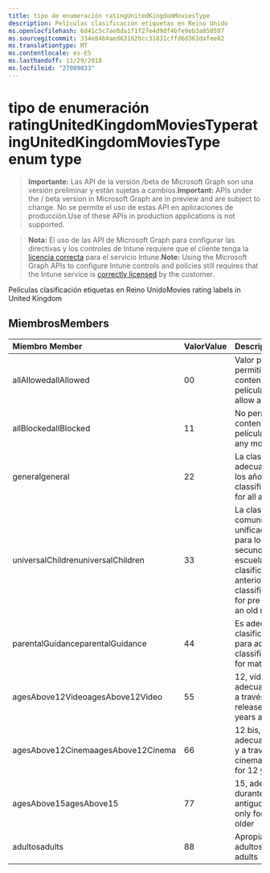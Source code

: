 ```yaml
---
title: tipo de enumeración ratingUnitedKingdomMoviesType
description: Películas clasificación etiquetas en Reino Unido
ms.openlocfilehash: 6d41c5c7ae8da1f1f27e4d9df4bfe9eb3a850597
ms.sourcegitcommit: 334e84b4aed63162bcc31831cffd6d363dafee02
ms.translationtype: MT
ms.contentlocale: es-ES
ms.lasthandoff: 11/29/2018
ms.locfileid: "27089833"
---
```

# <a name="ratingunitedkingdommoviestype-enum-type"></a><span data-ttu-id="d6775-103">tipo de enumeración ratingUnitedKingdomMoviesType</span><span class="sxs-lookup"><span data-stu-id="d6775-103">ratingUnitedKingdomMoviesType enum type</span></span>

> <span data-ttu-id="d6775-104">**Importante:** Las API de la versión /beta de Microsoft Graph son una versión preliminar y están sujetas a cambios.</span><span class="sxs-lookup"><span data-stu-id="d6775-104">**Important:** APIs under the / beta version in Microsoft Graph are in preview and are subject to change.</span></span> <span data-ttu-id="d6775-105">No se permite el uso de estas API en aplicaciones de producción.</span><span class="sxs-lookup"><span data-stu-id="d6775-105">Use of these APIs in production applications is not supported.</span></span>

> <span data-ttu-id="d6775-106">**Nota:** El uso de las API de Microsoft Graph para configurar las directivas y los controles de Intune requiere que el cliente tenga la [licencia correcta](https://go.microsoft.com/fwlink/?linkid=839381) para el servicio Intune.</span><span class="sxs-lookup"><span data-stu-id="d6775-106">**Note:** Using the Microsoft Graph APIs to configure Intune controls and policies still requires that the Intune service is [correctly licensed](https://go.microsoft.com/fwlink/?linkid=839381) by the customer.</span></span>

<span data-ttu-id="d6775-107">Películas clasificación etiquetas en Reino Unido</span><span class="sxs-lookup"><span data-stu-id="d6775-107">Movies rating labels in United Kingdom</span></span>
## <a name="members"></a><span data-ttu-id="d6775-108">Miembros</span><span class="sxs-lookup"><span data-stu-id="d6775-108">Members</span></span>
|<span data-ttu-id="d6775-109">Miembro	</span><span class="sxs-lookup"><span data-stu-id="d6775-109">Member</span></span>|<span data-ttu-id="d6775-110">Valor</span><span class="sxs-lookup"><span data-stu-id="d6775-110">Value</span></span>|<span data-ttu-id="d6775-111">Descripción</span><span class="sxs-lookup"><span data-stu-id="d6775-111">Description</span></span>|
|:---|:---|:---|
|<span data-ttu-id="d6775-112">allAllowed</span><span class="sxs-lookup"><span data-stu-id="d6775-112">allAllowed</span></span>|<span data-ttu-id="d6775-113">0</span><span class="sxs-lookup"><span data-stu-id="d6775-113">0</span></span>|<span data-ttu-id="d6775-114">Valor predeterminado, permitir que el contenido de todas las películas</span><span class="sxs-lookup"><span data-stu-id="d6775-114">Default value, allow all movies content</span></span>|
|<span data-ttu-id="d6775-115">allBlocked</span><span class="sxs-lookup"><span data-stu-id="d6775-115">allBlocked</span></span>|<span data-ttu-id="d6775-116">1</span><span class="sxs-lookup"><span data-stu-id="d6775-116">1</span></span>|<span data-ttu-id="d6775-117">No permitir cualquier contenido de películas</span><span class="sxs-lookup"><span data-stu-id="d6775-117">Do not allow any movies content</span></span>|
|<span data-ttu-id="d6775-118">general</span><span class="sxs-lookup"><span data-stu-id="d6775-118">general</span></span>|<span data-ttu-id="d6775-119">2</span><span class="sxs-lookup"><span data-stu-id="d6775-119">2</span></span>|<span data-ttu-id="d6775-120">La clasificación U es adecuada para todos los años</span><span class="sxs-lookup"><span data-stu-id="d6775-120">The U classification is suitable for all ages</span></span>|
|<span data-ttu-id="d6775-121">universalChildren</span><span class="sxs-lookup"><span data-stu-id="d6775-121">universalChildren</span></span>|<span data-ttu-id="d6775-122">3</span><span class="sxs-lookup"><span data-stu-id="d6775-122">3</span></span>|<span data-ttu-id="d6775-123">La clasificación de comunicaciones unificadas es adecuada para los elementos secundarios previa a la escuela, una etiqueta de clasificación anterior</span><span class="sxs-lookup"><span data-stu-id="d6775-123">The UC classification is suitable for pre-school children, an old rating label</span></span>|
|<span data-ttu-id="d6775-124">parentalGuidance</span><span class="sxs-lookup"><span data-stu-id="d6775-124">parentalGuidance</span></span>|<span data-ttu-id="d6775-125">4</span><span class="sxs-lookup"><span data-stu-id="d6775-125">4</span></span>|<span data-ttu-id="d6775-126">Es adecuada para la clasificación de páginas para adultos</span><span class="sxs-lookup"><span data-stu-id="d6775-126">The PG classification is suitable for mature</span></span>|
|<span data-ttu-id="d6775-127">agesAbove12Video</span><span class="sxs-lookup"><span data-stu-id="d6775-127">agesAbove12Video</span></span>|<span data-ttu-id="d6775-128">5</span><span class="sxs-lookup"><span data-stu-id="d6775-128">5</span></span>|<span data-ttu-id="d6775-129">12, vídeo de la versión adecuada de 12 años y a través de</span><span class="sxs-lookup"><span data-stu-id="d6775-129">12, video release suitable for 12 years and over</span></span>|
|<span data-ttu-id="d6775-130">agesAbove12Cinema</span><span class="sxs-lookup"><span data-stu-id="d6775-130">agesAbove12Cinema</span></span>|<span data-ttu-id="d6775-131">6</span><span class="sxs-lookup"><span data-stu-id="d6775-131">6</span></span>|<span data-ttu-id="d6775-132">12 bis, versión cine adecuado para 12 años y a través de</span><span class="sxs-lookup"><span data-stu-id="d6775-132">12A, cinema release suitable for 12 years and over</span></span>|
|<span data-ttu-id="d6775-133">agesAbove15</span><span class="sxs-lookup"><span data-stu-id="d6775-133">agesAbove15</span></span>|<span data-ttu-id="d6775-134">7</span><span class="sxs-lookup"><span data-stu-id="d6775-134">7</span></span>|<span data-ttu-id="d6775-135">15, adecuada sólo durante 15 años y más antiguos</span><span class="sxs-lookup"><span data-stu-id="d6775-135">15, suitable only for 15 years and older</span></span>|
|<span data-ttu-id="d6775-136">adultos</span><span class="sxs-lookup"><span data-stu-id="d6775-136">adults</span></span>|<span data-ttu-id="d6775-137">8</span><span class="sxs-lookup"><span data-stu-id="d6775-137">8</span></span>|<span data-ttu-id="d6775-138">Apropiado sólo para adultos</span><span class="sxs-lookup"><span data-stu-id="d6775-138">Suitable only for adults</span></span>|





